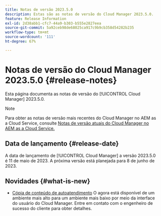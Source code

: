 ```yaml
---
title: Notas de versão 2023.5.0
description: Estas são as notas de versão do Cloud Manager 2023.5.0.
feature: Release Information
exl-id: 2d38abb1-cfc7-44a9-b303-b555e2827eea
source-git-commit: 5a92ceb98de68025ca917c9b9cb358d54282b235
workflow-type: tm+mt
source-wordcount: '111'
ht-degree: 67%

---
```



# Notas de versão do Cloud Manager 2023.5.0 {#release-notes}

Esta página documenta as notas de versão do [!UICONTROL Cloud Manager] 2023.5.0.

>[!NOTE]
>
>Para obter as notas de versão mais recentes do Cloud Manager no AEM as a Cloud Service, consulte [Notas de versão atuais do Cloud Manager no AEM as a Cloud Service.](https://experienceleague.adobe.com/docs/experience-manager-cloud-service/content/implementing/using-cloud-manager/release-notes-cloud-manager/release-notes-cm-current.html?lang=pt-BR)

## Data de lançamento {#release-date}

A data de lançamento de [!UICONTROL Cloud Manager] a versão 2023.5.0 é 11 de maio de 2023. A próxima versão está planejada para 8 de junho de 2023.

## Novidades {#what-is-new}

* [Cópia de conteúdo de autoatendimento](/help/using/content-copy.md) O agora está disponível de um ambiente mais alto para um ambiente mais baixo por meio da interface do usuário do Cloud Manager. Entre em contato com o engenheiro de sucesso do cliente para obter detalhes.
